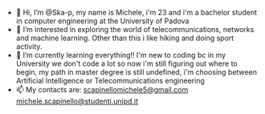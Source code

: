 - 👋 Hi, I’m @Ska-p, my name is Michele, i'm 23 and i'm a bachelor student in computer engineering at the University of Padova
- 👀 I’m interested in exploring the world of telecommunications, networks and machine learning. Other than this i like hiking and doing sport activity.
- 🌱 I’m currently learning everything!! I'm new to coding bc in my University we don't code a lot so now i'm still figuring out where to begin, my path in master degree is still undefined, i'm choosing between Artificial Intelligence or Telecommunications engineering
- 📫 My contacts are: scapinellomichele5@gmail.com michele.scapinello@studenti.unipd.it

<!---
Ska-p/Ska-p is a ✨ special ✨ repository because its `README.md` (this file) appears on your GitHub profile.
You can click the Preview link to take a look at your changes.
--->
